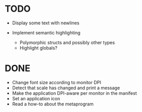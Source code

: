 # TODO
- Display some text with newlines

- Implement semantic highlighting
    - Polymorphic structs and possibly other types
    - Highlight globals?

# DONE
+ Change font size according to monitor DPI
+ Detect that scale has changed and print a message
+ Make the application DPI-aware per monitor in the manifest
+ Set an application icon
+ Read a how-to about the metaprogram
